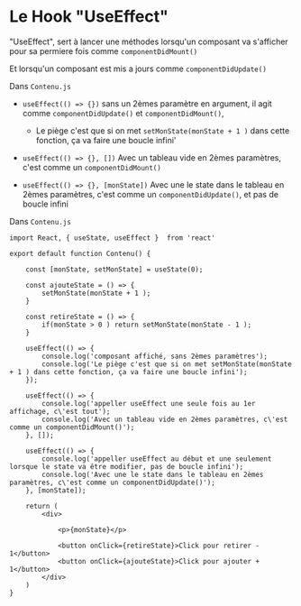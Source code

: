 # Le Hook "UseEffect"

"UseEffect", sert à lancer une méthodes lorsqu'un composant va s'afficher pour sa permiere fois comme `componentDidMount()`

Et lorsqu'un composant est mis a jours comme `componentDidUpdate()`

Dans `Contenu.js`

- `useEffect(() => {})` sans un 2èmes paramètre en argument, il agit comme `componentDidUpdate()` et `componentDidMount()`,

    - Le piège c'est que si on met `setMonState(monState + 1 )` dans cette fonction, ça va faire une boucle infini'

- `useEffect(() => {}, [])` Avec un tableau vide en 2èmes paramètres, c\'est comme un `componentDidMount()`

- `useEffect(() => {}, [monState])` Avec une le state dans le tableau en 2èmes paramètres, c\'est comme un `componentDidUpdate()`, et pas de boucle infini


Dans `Contenu.js`

    import React, { useState, useEffect }  from 'react'

    export default function Contenu() {

        const [monState, setMonState] = useState(0);

        const ajouteState = () => {
            setMonState(monState + 1 );
        }

        const retireState = () => {
            if(monState > 0 ) return setMonState(monState - 1 );
        }

        useEffect(() => {
            console.log('composant affiché, sans 2èmes paramètres');
            console.log('Le piège c'est que si on met setMonState(monState + 1 ) dans cette fonction, ça va faire une boucle infini');
        });

        useEffect(() => {
            console.log('appeller useEffect une seule fois au 1er affichage, c\'est tout');
            console.log('Avec un tableau vide en 2èmes paramètres, c\'est comme un componentDidMount()');
        }, []);

        useEffect(() => {
            console.log('appeller useEffect au début et une seulement lorsque le state va être modifier, pas de boucle infini');
            console.log('Avec une le state dans le tableau en 2èmes paramètres, c\'est comme un componentDidUpdate()');
        }, [monState]);

        return (
            <div>

                <p>{monState}</p>

                <button onClick={retireState}>Click pour retirer - 1</button>
                <button onClick={ajouteState}>Click pour ajouter + 1</button>
            </div>
        )
    }
